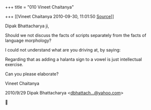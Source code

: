 +++
title = "010 Vineet Chaitanya"

+++
[[Vineet Chaitanya	2010-09-30, 11:01:50 [Source](https://groups.google.com/g/bvparishat/c/fqLVDoS6wK0)]]



Dipak Bhattacharya ji,  
  
  
 Should we not discuss the facts of scripts separately from the facts of language morphology?  
  
 I could not understand what are you driving at, by saying:

  
  
Regarding that as adding a halanta sign to a vowel is just intellectual exercise.  
  

 Can you please elaborate?  
  
Vineet Chaitanya  
  

2010/9/29 Dipak Bhattacharya \<[dbhattach...@yahoo.com]()\>



